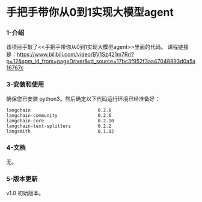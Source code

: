 
# 手把手带你从0到1实现大模型agent
### 1-介绍
该项目手敲了<<手把手带你从0到1实现大模型agent>>里面的代码。
课程链接是：https://www.bilibili.com/video/BV1Sz421m7Rr/?p=12&spm_id_from=pageDriver&vd_source=17bc3f952f3aa47048893d0a5a16767c
### 3-安装和使用

确保您已安装 python3。然后确定以下代码运行环境已经准备好：
```
langchain                         0.2.6
langchain-community               0.2.6
langchain-core                    0.2.10
langchain-text-splitters          0.2.2
langsmith                         0.1.82
```
### 4-文档

无。

### 5-版本更新

v1.0 初始版本。
